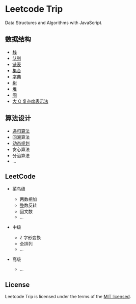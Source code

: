# Leetcode Trip

Data Structures and Algorithms with JavaScript.

## 数据结构

- [栈](./src/DataStructures/Stack/README.md)
- [队列](./src/DataStructures/Queue/README.md)
- [链表](./src/DataStructures/LinkedList/README.md)
- [集合](./src/DataStructures/Set/README.md)
- [字典](./src/DataStructures/Dictionary/README.md)
- [树](./src/DataStructures/Tree/README.md)
- [堆](./src/DataStructures/BinaryHeap/README.md)
- [图](./src/DataStructures/Graph/README.md)
- [大 O 复杂度表示法](./src/DataStructures/Complexity/README.md)

## 算法设计

- [递归算法](./src/AlgorithmDesign/Recursive)
- 回溯算法
- [动态规划](./src/AlgorithmDesign/DynamicProgramming)
- 贪心算法
- 分治算法
- ...

## LeetCode

- 菜鸟级

  - 两数相加
  - 整数反转
  - 回文数
  - ...

- 中级

  - Z 字形变换
  - 全排列
  - ...

- 高级

  - ...

## License

Leetcode Trip is licensed under the terms of the [MIT licensed](https://opensource.org/licenses/MIT).
